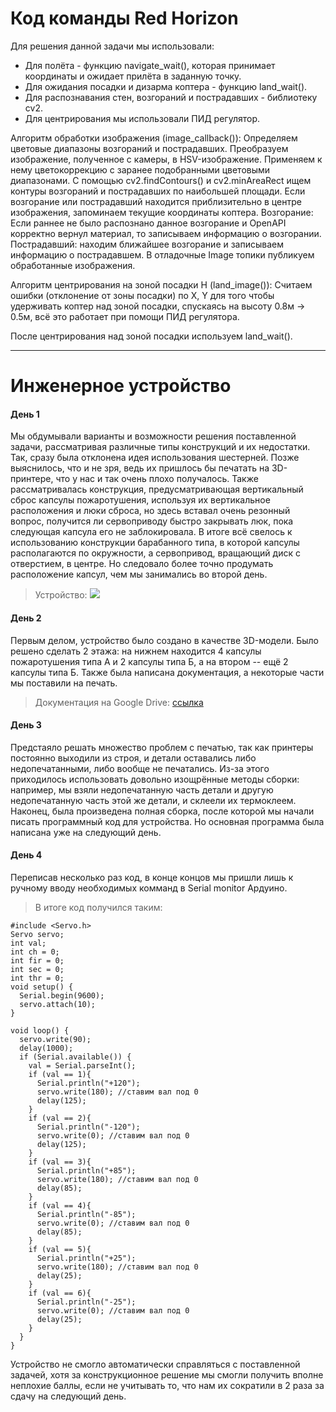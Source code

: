 # Код команды Red Horizon

Для решения данной задачи мы использовали:
- Для полёта - функцию navigate_wait(), которая принимает координаты и ожидает прилёта в заданную точку.
- Для ожидания посадки и дизарма коптера - функцию land_wait().
- Для распознавания стен, возгораний и пострадавших - библиотеку cv2.
- Для центрирования мы использовали ПИД регулятор.

Алгоритм обработки изображения (image_callback()):
Определяем цветовые диапазоны возгораний и пострадавших.
Преобразуем изображение, полученное с камеры, в HSV-изображение.
Применяем к нему цветокоррекцию с заранее подобранными цветовыми диапазонами.
С помощью cv2.findContours() и cv2.minAreaRect ищем контуры возгораний и пострадавших по наибольшей площади.
Если возгорание или пострадавший находится приблизительно в центре изображения, запоминаем текущие координаты коптера.
Возгорание: Если раннее не было распознано данное возгорание и OpenAPI корректно вернул материал, то записываем информацию о возгорании.
Пострадавший: находим ближайшее возгорание и записываем информацию о пострадавшем.
В отладочные Image топики публикуем обработанные изображения.

Алгоритм центрирования на зоной посадки H (land_image()):
Считаем ошибки (отклонение от зоны посадки) по X, Y для того чтобы удерживать коптер над зоной посадки, спускаясь на высоту 0.8м -> 0.5м, всё это работает при помощи ПИД регулятора.

После центрирования над зоной посадки используем land_wait().

***

# Инженерное устройство

#### День 1
Мы обдумывали варианты и возможности решения поставленной задачи, рассматривая различные типы конструкций и их недостатки. Так, сразу была отклонена идея использования шестерней. Позже выяснилось, что и не зря, ведь их пришлось бы печатать на 3D-принтере, что у нас и так очень плохо получалось. 
Также рассматривалась конструкция, предусматривающая вертикальный сброс капсулы пожаротушения, используя их вертикальное расположения и люки сброса, но здесь вставал очень резонный вопрос, получится ли сервоприводу быстро закрывать люк, пока следующая капсула его не заблокировала. 
В итоге всё свелось к использованию конструкции барабанного типа, в которой капсулы располагаются по окружности, а сервопривод, вращающий диск с отверстием, в центре. Но следовало более точно продумать расположение капсул, чем мы занимались во второй день.

>Устройство:
![](https://drive.google.com/uc?export=download&confirm=no_antivirus&id=1DQM9ziVBxfsTSiE92g5d9cmiwt6VN71T)
#### День 2
Первым делом,  устройство было создано в качестве 3D-модели. Было решено сделать 2 этажа: на нижнем находится 4 капсулы пожаротушения типа А и 2 капсулы типа Б, а на втором -- ещё 2 капсулы типа Б. Также была написана документация, а некоторые части мы поставили на печать.
>Документация на Google Drive: [ссылка][s1]

#### День 3
Предстаяло решать множество проблем с печатью, так как принтеры постоянно выходили из строя, и детали оставались либо недопечатанными, либо вообще не печатались. Из-за этого приходилось использовать довольно изощрённые методы сборки: например, мы взяли недопечатанную часть детали и другую недопечатанную часть этой же детали, и склеели их термоклеем.
Наконец, была произведена полная сборка, после которой мы начали писать программный код для устройства. Но основная программа была написана уже на следующий день.

#### День 4
Переписав несколько раз код, в конце концов мы пришли лишь к ручному вводу необходимых комманд в Serial monitor Ардуино.

> В итоге код получился таким:

    #include <Servo.h>  
    Servo servo;  
    int val;
    int ch = 0;
    int fir = 0;
    int sec = 0;
    int thr = 0;
    void setup() {
      Serial.begin(9600);
      servo.attach(10); 
    }
    
    void loop() {
      servo.write(90);
      delay(1000);
      if (Serial.available()) {
        val = Serial.parseInt();
        if (val == 1){
          Serial.println("+120");
          servo.write(180); //ставим вал под 0
          delay(125);
        }
        if (val == 2){
          Serial.println("-120");
          servo.write(0); //ставим вал под 0
          delay(125);
        }
        if (val == 3){
          Serial.println("+85");
          servo.write(180); //ставим вал под 0
          delay(85);
        }
        if (val == 4){
          Serial.println("-85");
          servo.write(0); //ставим вал под 0
          delay(85);
        }
        if (val == 5){
          Serial.println("+25");
          servo.write(180); //ставим вал под 0
          delay(25);
        }
        if (val == 6){
          Serial.println("-25");
          servo.write(0); //ставим вал под 0
          delay(25);
        }
      }
    }

Устройство не смогло автоматически справляться с поставленной задачей, хотя за конструкционное решение мы смогли получить вполне неплохие баллы, если не учитывать то, что нам их сократили в 2 раза за сдачу на следующий день.

[s1]: <https://drive.google.com/drive/folders/1aDbrRLrWBJuIHzo14rJD_ask39b8q_GX?usp=sharing>
